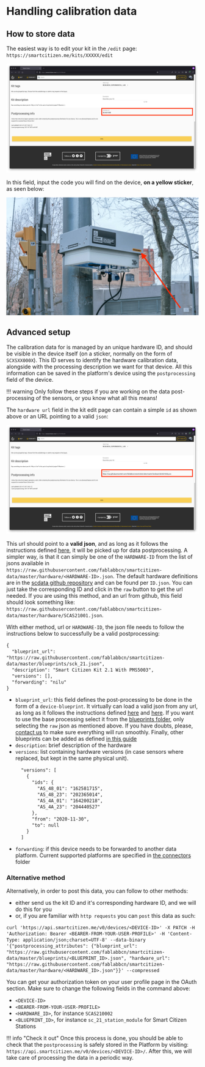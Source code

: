 # Handling calibration data

## How to store data

The easiest way is to edit your kit in the `/edit` page: `https://smartcitizen.me/kits/XXXXX/edit`

![](/assets/images/postprocessing_edit.png)

In this field, input the code you will find on the device, **on a yellow sticker**, as seen below:

![](/assets/images/postprocessing_id.jpg)

## Advanced setup

The calibration data for is managed by an unique hardware ID, and should be visible in the device itself (on a sticker, normally on the form of `SCXSXX000X`). This ID serves to identify the hardware calibration data, alongside with the processing description we want for that device. All this information can be saved in the platform's device using the `postprocessing` field of the device.

!!! warning
    Only follow these steps if you are working on the data post-processing of the sensors, or you know what all this means!

The `hardware url` field in the kit edit page can contain a simple `id` as shown above or an URL pointing to a valid `json`:

![](/assets/images/postprocessing_edit_url.png)

This url should point to a **valid json**, and as long as it follows the instructions defined [here](https://github.com/fablabbcn/smartcitizen-data/blob/master/hardware/README.md), it will be picked up for data postprocessing. A simpler way, is that it can simply be one of the `HARDWARE-ID` from the list of jsons available in `https://raw.githubusercontent.com/fablabbcn/smartcitizen-data/master/hardware/<HARDWARE-ID>.json`. The default hardware definitions are in the [scdata github repository](https://github.com/fablabbcn/smartcitizen-data/tree/master/hardware) and can be found per `ID.json`. You can just take the corresponding ID and click in the `raw` button to get the url needed. If you are using this method, and an url from github, this field should look something like: `https://raw.githubusercontent.com/fablabbcn/smartcitizen-data/master/hardware/SCAS21001.json`.

With either method, url or `HARDWARE-ID`, the json file needs to follow the instructions below to successfully be a valid postprocessing:

```
{
  "blueprint_url": "https://raw.githubusercontent.com/fablabbcn/smartcitizen-data/master/blueprints/sck_21.json",
  "description": "Smart Citizen Kit 2.1 With PMS5003",
  "versions": [],
  "forwarding": "nilu"
}
```

- `blueprint_url`: this field defines the post-processing to be done in the form of a `device-blueprint`. It virtually can load a valid json from any url, as long as it follows the instructions defined [here](https://github.com/fablabbcn/smartcitizen-data/blob/master/examples/notebooks/01_getting_started.ipynb) and [here](https://github.com/fablabbcn/smartcitizen-data/blob/master/examples/notebooks/04_processing_data.ipynb). If you want to use the base processing select it from the [blueprints folder](https://github.com/fablabbcn/smartcitizen-data/tree/master/blueprints), only selecting the `raw` json as mentioned above. If you have doubts, please, [contact us](mailto:support@smartcitizen.me) to make sure everything will run smoothly. Finally, other blueprints can be added as defined [in this guide](/Guides/data/Custom%20data%20processing/)
- `description`: brief description of the hardware
- `versions`: list containing hardware versions (in case sensors where replaced, but kept in the same physical unit).
    ```
      "versions": [
        {
          "ids": {
            "AS_48_01": "162581715",
            "AS_48_23": "202365014",
            "AS_4A_01": "164200218",
            "AS_4A_23": "204440527"
          },
          "from": "2020-11-30",
          "to": null
        }
      ]
    ```
- `forwarding`: if this device needs to be forwarded to another data platform. Current supported platforms are specified in [the connectors](https://github.com/fablabbcn/smartcitizen-data/tree/master/connectors) folder

### Alternative method

Alternatively, in order to post this data, you can follow to other methods:

- either send us the kit ID and it's corresponding hardware ID, and we will do this for you
- or, if you are familiar with `http requests` you can `post` this data as such:

```
curl 'https://api.smartcitizen.me/v0/devices/<DEVICE-ID>' -X PATCH -H 'Authorization: Bearer <BEARER-FROM-YOUR-USER-PROFILE>' -H 'Content-Type: application/json;charset=UTF-8' --data-binary '{"postprocessing_attributes": {"blueprint_url": "https://raw.githubusercontent.com/fablabbcn/smartcitizen-data/master/blueprints/<BLUEPRINT_ID>.json", "hardware_url": "https://raw.githubusercontent.com/fablabbcn/smartcitizen-data/master/hardware/<HARDWARE_ID>.json"}}' --compressed
```

You can get your authorization token on your user profile page in the OAuth section. Make sure to change the following fields in the command above:

- `<DEVICE-ID>`
- `<BEARER-FROM-YOUR-USER-PROFILE>`
- `<HARDWARE_ID>`, for instance `SCAS210002`
- `<BLUEPRINT_ID>`, for instance `sc_21_station_module` for Smart Citizen Stations

!!! info "Check it out"
    Once this process is done, you should be able to check that the `postprocessing` is safely stored in the Platform by visiting: `https://api.smartcitizen.me/v0/devices/<DEVICE-ID>/`. After this, we will take care of processing the data in a periodic way.
